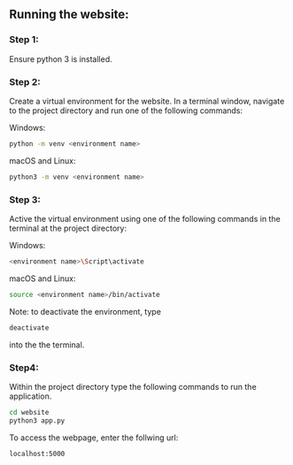 ## Running the website:

### Step 1: 
Ensure python 3 is installed.

### Step 2:
Create a virtual environment for the website. In a terminal window, navigate to the project directory and run one of the following commands:

Windows:
```bash
python -m venv <environment name>
```

macOS and Linux:
```bash
python3 -m venv <environment name>
```

### Step 3:
Active the virtual environment using one of the following commands in the terminal at the project directory:

Windows:
```bash
<environment name>\Script\activate
```

macOS and Linux:
```bash
source <environment name>/bin/activate
```

Note: to deactivate the environment, type 
```bash
deactivate
``` 
into the the terminal.

### Step4:
Within the project directory type the following commands to run the application.
```bash
cd website
python3 app.py
```

To access the webpage, enter the follwing url:
```
localhost:5000
```
